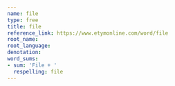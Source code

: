 ```yaml
---
name: file
type: free
title: file
reference_link: https://www.etymonline.com/word/file
root_name: 
root_language: 
denotation: 
word_sums:
- sum: 'File + '
  respelling: file
---
```

